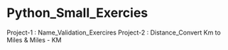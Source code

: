 # Python_Small_Exercies

Project-1 : Name_Validation_Exercires
Project-2 : Distance_Convert Km to Miles & Miles - KM

